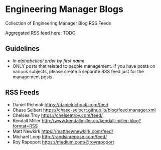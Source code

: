 # Engineering Manager Blogs

Collection of Engineering Manager Blog RSS Feeds

Aggregated RSS feed here: TODO

## Guidelines

- *In alphabetical order by first name*
- ONLY posts that related to people management. If you have posts on various subjects, please create a separate RSS feed just for the management posts.

## RSS Feeds

- Daniel Richnak https://danielrichnak.com/feed
- Chase Seibert https://chase-seibert.github.io/blog/feed.manager.xml
- Chelsea Troy https://chelseatroy.com/feed/
- Kendall Miller http://www.kendallmiller.co/kendall-miller-blog?format=RSS
- Matt Newkirk https://matthewnewkirk.com/feed/
- Michael Lopp http://randsinrepose.com/feed/
- Roy Rapoport https://medium.com/@royrapoport
